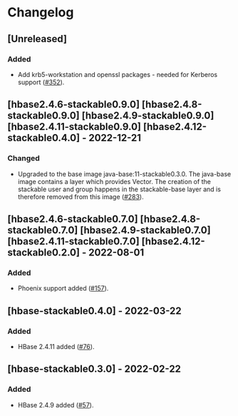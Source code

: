# Changelog

## [Unreleased]

### Added

- Add krb5-workstation and openssl packages - needed for Kerberos support ([#352]).

[#352]: https://github.com/stackabletech/docker-images/pull/352

## [hbase2.4.6-stackable0.9.0] [hbase2.4.8-stackable0.9.0] [hbase2.4.9-stackable0.9.0] [hbase2.4.11-stackable0.9.0] [hbase2.4.12-stackable0.4.0] - 2022-12-21

### Changed

- Upgraded to the base image java-base:11-stackable0.3.0. The java-base image
  contains a layer which provides Vector. The creation of the stackable user
  and group happens in the stackable-base layer and is therefore removed from
  this image ([#283]).

[#283]: https://github.com/stackabletech/docker-images/pull/283

## [hbase2.4.6-stackable0.7.0] [hbase2.4.8-stackable0.7.0] [hbase2.4.9-stackable0.7.0] [hbase2.4.11-stackable0.7.0] [hbase2.4.12-stackable0.2.0] - 2022-08-01

### Added

- Phoenix support added ([#157]).

[#157]: https://github.com/stackabletech/docker-images/pull/157

## [hbase-stackable0.4.0] - 2022-03-22

### Added

- HBase 2.4.11 added ([#76]).

[#76]: https://github.com/stackabletech/docker-images/pull/76

## [hbase-stackable0.3.0] - 2022-02-22

### Added

- HBase 2.4.9 added ([#57]).

[#57]: https://github.com/stackabletech/docker-images/pull/57
